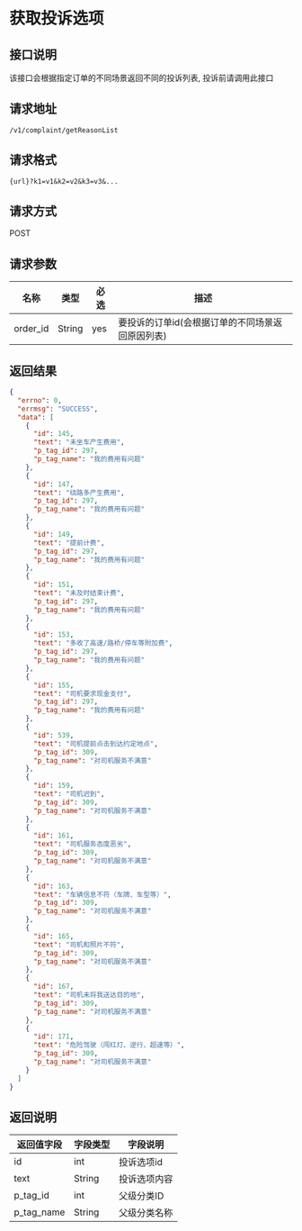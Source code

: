 # 获取投诉选项

## 接口说明

该接口会根据指定订单的不同场景返回不同的投诉列表, 投诉前请调用此接口

## 请求地址

`/v1/complaint/getReasonList`

## 请求格式

`{url}?k1=v1&k2=v2&k3=v3&...`

## 请求方式

POST

## 请求参数

| 名称     | 类型   | 必选 | 描述                                             |
| -------- | ------ | ---- | ------------------------------------------------ |
| order_id | String | yes  | 要投诉的订单id(会根据订单的不同场景返回原因列表) |

## 返回结果

```json
{
  "errno": 0,
  "errmsg": "SUCCESS",
  "data": [
    {
      "id": 145,
      "text": "未坐车产生费用",
      "p_tag_id": 297,
      "p_tag_name": "我的费用有问题"
    },
    {
      "id": 147,
      "text": "绕路多产生费用",
      "p_tag_id": 297,
      "p_tag_name": "我的费用有问题"
    },
    {
      "id": 149,
      "text": "提前计费",
      "p_tag_id": 297,
      "p_tag_name": "我的费用有问题"
    },
    {
      "id": 151,
      "text": "未及时结束计费",
      "p_tag_id": 297,
      "p_tag_name": "我的费用有问题"
    },
    {
      "id": 153,
      "text": "多收了高速/路桥/停车等附加费",
      "p_tag_id": 297,
      "p_tag_name": "我的费用有问题"
    },
    {
      "id": 155,
      "text": "司机要求现金支付",
      "p_tag_id": 297,
      "p_tag_name": "我的费用有问题"
    },
    {
      "id": 539,
      "text": "司机提前点击到达约定地点",
      "p_tag_id": 309,
      "p_tag_name": "对司机服务不满意"
    },
    {
      "id": 159,
      "text": "司机迟到",
      "p_tag_id": 309,
      "p_tag_name": "对司机服务不满意"
    },
    {
      "id": 161,
      "text": "司机服务态度恶劣",
      "p_tag_id": 309,
      "p_tag_name": "对司机服务不满意"
    },
    {
      "id": 163,
      "text": "车辆信息不符（车牌、车型等）",
      "p_tag_id": 309,
      "p_tag_name": "对司机服务不满意"
    },
    {
      "id": 165,
      "text": "司机和照片不符",
      "p_tag_id": 309,
      "p_tag_name": "对司机服务不满意"
    },
    {
      "id": 167,
      "text": "司机未将我送达目的地",
      "p_tag_id": 309,
      "p_tag_name": "对司机服务不满意"
    },
    {
      "id": 171,
      "text": "危险驾驶（闯红灯、逆行、超速等）",
      "p_tag_id": 309,
      "p_tag_name": "对司机服务不满意"
    }
  ]
}
```

## 返回说明

| 返回值字段 | 字段类型 | 字段说明     |
| ---------- | -------- | ------------ |
| id         | int      | 投诉选项id   |
| text       | String   | 投诉选项内容 |
| p_tag_id   | int      | 父级分类ID   |
| p_tag_name | String   | 父级分类名称 |